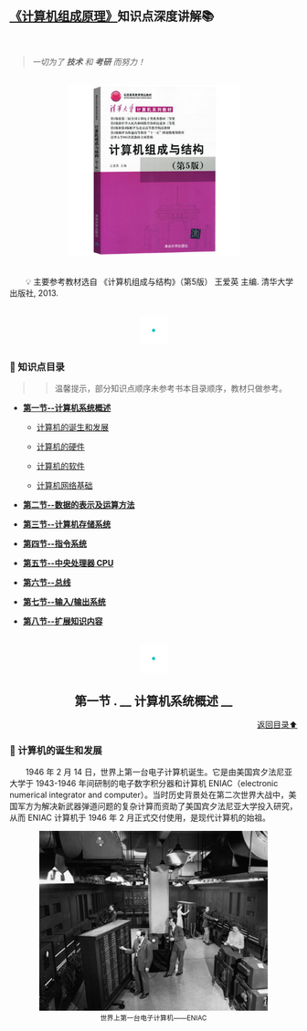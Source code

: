 ## [《计算机组成原理》](#welcome)知识点深度讲解📚

<br>

> *一切为了 **技术** 和 **考研** 而努力！*

<br>
<div align="center">
    <img src="pics/bookcut.jpg" width="300">
</div>
<br>

&emsp;&emsp;💡 主要参考教材选自 《计算机组成与结构》（第5版） 王爱英 主编. 清华大学出版社, 2013. 

<br>
<div align="center">
    <img src="pics/cutline.gif" width="50">
</div>

### 📝 知识点目录

>> 温馨提示，部分知识点顺序未参考书本目录顺序，教材只做参考。

+ [**第一节--计算机系统概述**](#)
    
  - [计算机的诞生和发展](#)
  
  - [计算机的硬件](#)
  
  - [计算机的软件](#)
  
  - [计算机网络基础](#)
  
+ [**第二节--数据的表示及运算方法**](#)

+ [**第三节--计算机存储系统**](#)

+ [**第四节--指令系统**](#)

+ [**第五节--中央处理器 CPU**](#)

+ [**第六节--总线**](#)

+ [**第七节--输入/输出系统**](#)

+ [**第八节--扩展知识内容**](#)

<br>
<div align="center">
    <img src="pics/cutline.gif" width="50">
    <h2>第一节 . __ 计算机系统概述 __</h2>
</div>
<div align="right">
    <a href="#-知识点目录">返回目录⬆</a>
</div>

### 💬 计算机的诞生和发展

&emsp;&emsp;1946 年 2 月 14 日，世界上第一台电子计算机诞生。它是由美国宾夕法尼亚大学于 1943-1946 年间研制的电子数字积分器和计算机 ENIAC（electronic numerical integrator and computer）。当时历史背景处在第二次世界大战中，美国军方为解决新武器弹道问题的复杂计算而资助了美国宾夕法尼亚大学投入研究，从而 ENIAC 计算机于 1946 年 2 月正式交付使用，是现代计算机的始祖。

<div align=center><img src="pics/ENIAC.jpg" width="400"><br><sup>世界上第一台电子计算机——ENIAC</sup></div>
